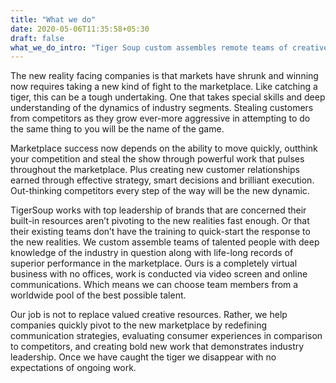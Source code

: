 ```yaml
---
title: "What we do"
date: 2020-05-06T11:35:58+05:30
draft: false
what_we_do_intro: "Tiger Soup custom assembles remote teams of creative leaders around the world to swiftly solve unique marketing challenges that current resources cannot solve either through lack of available time or lack of experience."
---
```


The new reality facing companies is that markets have shrunk and winning now requires taking a new kind of fight to the marketplace. Like catching  a tiger, this can be a tough undertaking. One that takes special skills and deep understanding of  the dynamics of industry segments. Stealing customers from competitors as they grow ever-more aggressive in attempting to do the same thing to you will be the name of the game.

Marketplace success now depends on the ability to move quickly, outthink your competition and steal the show through powerful work that pulses throughout the marketplace. Plus creating new customer relationships earned through effective strategy, smart decisions and brilliant execution. Out-thinking competitors every step of the way will be the new dynamic.

TigerSoup works with top leadership of brands that are concerned their built-in resources aren’t pivoting to the new realities fast enough.  Or that their existing teams don’t have the training to quick-start the response to the new realities. We custom assemble teams of talented people with deep knowledge of the industry in question along with life-long records of superior performance in the marketplace. Ours is a completely virtual business with no offices, work is conducted via video screen and online communications. Which means we can choose team members from a worldwide pool of the best possible talent. 

Our job is not to replace valued creative resources. Rather, we help companies quickly pivot to the new marketplace by redefining communication strategies, evaluating consumer experiences in comparison to competitors, and creating bold new work that demonstrates industry leadership. Once we have caught the tiger we disappear with no expectations of ongoing work. 




